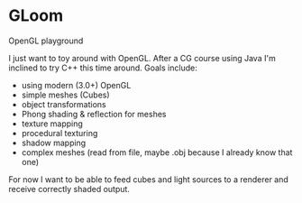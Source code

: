 # GLoom
OpenGL playground

I just want to toy around with OpenGL. After a CG course using Java I'm inclined to try C++ this time around.
Goals include:
* using modern (3.0+) OpenGL
* simple meshes (Cubes)
* object transformations
* Phong shading & reflection for meshes
* texture mapping
* procedural texturing
* shadow mapping
* complex meshes (read from file, maybe .obj because I already know that one)

For now I want to be able to feed cubes and light sources to a renderer and receive correctly shaded output.
